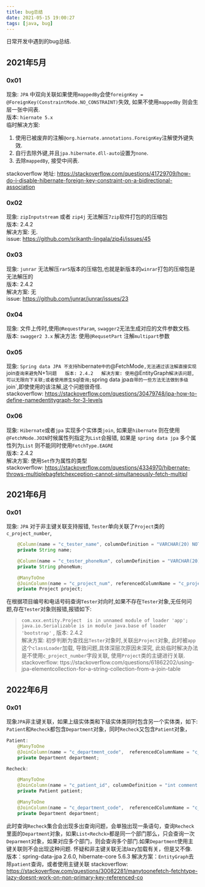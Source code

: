 ```yaml
---
title: bug总结
date: 2021-05-15 19:00:27
tags: [java, bug]
---
```

日常开发中遇到的bug总结.
<!--more-->

## 2021年5月

### 0x01
现象: `JPA` 中双向关联如果使用`mappedBy`会使`foreignKey = @ForeignKey(ConstraintMode.NO_CONSTRAINT)`失效, 如果不使用`mappedBy` 则会生层一张中间表.  
版本: `hiernate 5.x`   
临时解决方案: 

1. 使用已被废弃的注解`@org.hiernate.annotations.ForeignKey`注解使外键失效. 
2. 自行去除外键,并且`jpa.hibernate.dll-auto`设置为`none`.  
3. 去除`mappedBy`, 接受中间表.  

stackoverflow 地址: https://stackoverflow.com/questions/41729709/how-do-i-disable-hibernate-foreign-key-constraint-on-a-bidirectional-association


### 0x02
现象: `zipInputstream` 或者 `zip4j` 无法解压`7zip`软件打包的的压缩包  
版本: 2.4.2  
解决方案: 无.  
issue: https://github.com/srikanth-lingala/zip4j/issues/45  

### 0x03
现象: `junrar` 无法解压`rar5`版本的压缩包,也就是新版本的`winrar`打包的压缩包是无法解压的    
版本: 2.4.2  
解决方案: 无  
issue: https://github.com/junrar/junrar/issues/23


### 0x04
现象: 文件上传时,使用`@RequestParam`, `swagger2`无法生成对应的文件参数文档.  
版本: `swagger2 3.x` 
解决方法: 使用`@RequsetPart` 注解`multipart`参数  


### 0x05
现象: `Spring data JPA 不支持`hibernate`中的`@FetchMode`,无法通过该注解直接实现`join`查询来避免`N+1`问题  
版本: 2.4.2  
解决方案: 使用`@EntityGraph`解决该问题,可以无限向下关联;或者使用原生`sql`查询;`spring data jpa`自带的一些方法无法做到多级`join`,即使使用的该注解,这个问题很奇怪.      
stackoverflow: https://stackoverflow.com/questions/30479748/jpa-how-to-define-namedentitygraph-for-3-levels  



### 0x06
现象: `Hibernate`或者`jpa` 实现多个实体类`join`, 如果是`hibernate` 则在使用`@FetchMode.JOIN`时候属性列指定为`List`会报错, 如果是 `spring data jpa` 多个属性列为`List` 则不能同时使用`FetchType.EAGRE`  
版本: 2.4.2  
解决方案: 使用`Set`作为属性的类型  
stackoverflow:  https://stackoverflow.com/questions/4334970/hibernate-throws-multiplebagfetchexception-cannot-simultaneously-fetch-multipl  



## 2021年6月

### 0x01
现象: `JPA` 对于非主键关联支持报错, `Tester`单向关联了`Project`类的`c_project_number`, 
```java
    @Column(name = "c_tester_name", columnDefinition = "VARCHAR(20) NOT NULL COMMENT '测试者姓名'")
    private String name;

    @Column(name = "c_tester_phoneNum", columnDefinition = "VARCHAR(20) NOT NULL COMMENT '测试者联系电话'")
    private String phoneNum;

    @ManyToOne
    @JoinColumn(name = "c_project_num", referencedColumnName = "c_project_number", nullable = false , foreignKey = @ForeignKey(ConstraintMode.NO_CONSTRAINT))
    private Project project;
```
在根据项目编号和电话号码查询`Tester`对向时,如果不存在`Tester`对象,无任何问题,存在`Tester`对象则报错,报错如下:  
  > `com.xxx.entity.Project  is in unnamed module of loader 'app'; java.io.Serializable is in module java.base of loader 'bootstrap'` , 
版本: 2.4.2  
解决方案: 初步判断为查找出`Tester`对象时,关联出`Project`对象, 此时被`app`这个`classLoader`加载, 导致问题,具体深层次原因未深究, 此处临时解决办法是不使用`c_project_number`字段关联, 使用`Project`类的主键进行关联.  
stackoverflow: ttps://stackoverflow.com/questions/61862202/using-jpa-elementcollection-for-a-string-collection-from-a-join-table



## 2022年6月

### 0x01

现象`JPA`非主键关联，如果上级实体类和下级实体类同时包含另一个实体类，如下: `Patient`和`Recheck`都包含`Department`对象，同时`Recheck`又包含`Patient`对象，
```java
Patient: 
    @ManyToOne
    @JoinColumn(name = "c_department_code",  referencedColumnName = "c_code" ,nullable = false, foreignKey = @ForeignKey(ConstraintMode.NO_CONSTRAINT), columnDefinition = "VARCHAR(20) COMMENT '部门code, 关联t_department表'")
    private Department department;
```

```java
Recheck: 

    @ManyToOne
    @JoinColumn(name = "c_patient_id", columnDefinition = "int comment '病患id'", foreignKey = @ForeignKey(ConstraintMode.NO_CONSTRAINT))
    private Patient patient;

    @ManyToOne
    @JoinColumn(name = "c_department_code",  referencedColumnName = "c_code" ,nullable = false, foreignKey = @ForeignKey(ConstraintMode.NO_CONSTRAINT), columnDefinition = "VARCHAR(20) COMMENT '部门code, 关联t_department表'")
    private Department department;

```
此时查询`Recheck`集合会出现多出查询问题，会单独出现一条语句，查询`Recheck`里面的`Department`对象，如果`List<Rechck>`都是同一个部门那么，只会查询一次`Deparment`对象，如果对应多个部门，则会查询多个部门.如果`Department`使用主键关联则不会出现这种问题.
怀疑和非主键关联无法lazy加载有关，但是又不像.
版本：spring-data-jpa 2.6.0, hibernate-core 5.6.3
解决方案：`EntityGraph`去除`patient`查询，或者使用主键关联
stackoverflow: https://stackoverflow.com/questions/30082281/manytoonefetch-fetchtype-lazy-doesnt-work-on-non-primary-key-referenced-co
